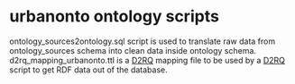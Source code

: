 # urbanonto ontology scripts

ontology_sources2ontology.sql script is used to translate raw data from ontology_sources schema into clean data inside ontology schema.
d2rq_mapping_urbanonto.ttl is a [D2RQ](http://d2rq.org) mapping file to be used by a [D2RQ](http://d2rq.org) script to get RDF data out of the database.
